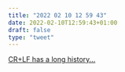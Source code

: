```yaml
---
title: "2022 02 10 12 59 43"
date: 2022-02-10T12:59:43+01:00
draft: false
type: "tweet"
---
```

[CR+LF has a long history...](https://www.revk.uk/2022/02/crlf-has-long-history.html)

